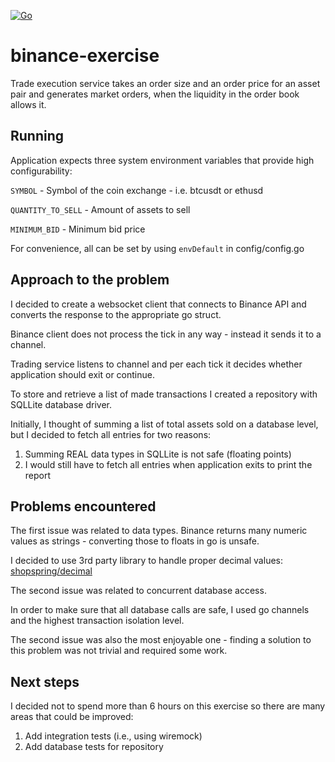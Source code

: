 [![Go](https://github.com/Bartosz-D3V/binance-exercise/actions/workflows/go.yml/badge.svg?branch=master)](https://github.com/Bartosz-D3V/binance-exercise/actions/workflows/go.yml)

# binance-exercise

Trade execution service takes an order size and an order price for an asset pair and generates market
orders, when the liquidity in the order book allows it.

## Running

Application expects three system environment variables that provide high configurability:

`SYMBOL` - Symbol of the coin exchange - i.e. btcusdt or ethusd

`QUANTITY_TO_SELL` - Amount of assets to sell

`MINIMUM_BID` - Minimum bid price

For convenience, all can be set by using `envDefault` in config/config.go

## Approach to the problem

I decided to create a websocket client that connects to Binance API and converts the response to the appropriate go struct.

Binance client does not process the tick in any way - instead it sends it to a channel.

Trading service listens to channel and per each tick it decides whether application should exit or continue.

To store and retrieve a list of made transactions I created a repository with SQLLite database driver.

Initially, I thought of summing a list of total assets sold on a database level, but I decided to fetch all entries for
two reasons:

1. Summing REAL data types in SQLLite is not safe (floating points)
2. I would still have to fetch all entries when application exits to print the report

## Problems encountered

The first issue was related to data types. Binance returns many numeric values as strings - converting those to floats
in go is unsafe.

I decided to use 3rd party library to handle proper decimal
values: [shopspring/decimal](https://github.com/shopspring/decimal)

The second issue was related to concurrent database access.

In order to make sure that all database calls are safe, I used go channels and the highest transaction isolation level.

The second issue was also the most enjoyable one - finding a solution to this problem was not trivial and required some
work.

## Next steps

I decided not to spend more than 6 hours on this exercise so there are many areas that could be improved:

1. Add integration tests (i.e., using wiremock)
2. Add database tests for repository
